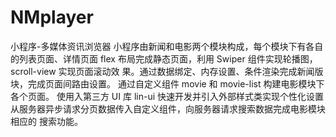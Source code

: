 # NMplayer
小程序-多媒体资讯浏览器
 小程序由新闻和电影两个模块构成，每个模块下有各自的列表页面、详情页面
flex 布局完成静态页面，利用 Swiper 组件实现轮播图，scroll-view 实现页面滚动效
果。通过数据绑定、内存设置、条件渲染完成新闻版块，完成页面间路由设置。
通过自定义组件 movie 和 movie-list 构建电影模块下各个页面。
使用入第三方 UI 库 lin-ui 快速开发并引入外部样式类实现个性化设置
从服务器异步请求分页数据传入自定义组件，向服务器请求搜索数据完成电影模块相应的
搜索功能。
